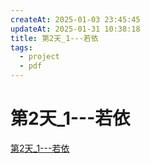 ```yaml
---
createAt: 2025-01-03 23:45:45
updateAt: 2025-01-31 10:38:18
title: 第2天_1---若依
tags:
  - project
  - pdf
---
```

# 第2天_1---若依

[第2天_1---若依](/第2天_1---若依.pdf)